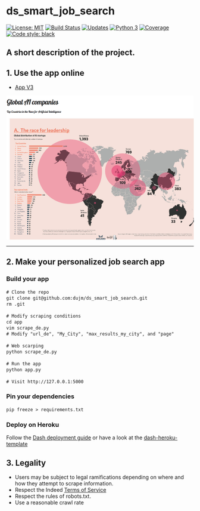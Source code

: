 # ds_smart_job_search
 [![License: MIT](https://img.shields.io/badge/License-MIT-yellow.svg)](https://opensource.org/licenses/MIT) [![Build Status](https://travis-ci.org/dj/ds_smart_job_search.svg?branch=master)](https://travis-ci.org/dj/ds_smart_job_search) [![Updates](https://pyup.io/repos/github/dj/ds_smart_job_search/shield.svg)](https://pyup.io/repos/github/dj/ds_smart_job_search/) [![Python 3](https://pyup.io/repos/github/dj/ds_smart_job_search/python-3-shield.svg)](https://pyup.io/repos/github/dj/ds_smart_job_search/) [![Coverage](https://codecov.io/github/dj/ds_smart_job_search/coverage.svg?branch=master)](https://codecov.io/github/dj/ds_smart_job_search?branch=master) [![Code style: black](https://img.shields.io/badge/code%20style-black-000000.svg)](https://github.com/ambv/black)


A short description of the project.
---
## 1. Use the app online

 * [App V3](https://ai-companies.herokuapp.com/)  

![ScreenShot](Screen_shot_app.png)

---
## 2. Make your personalized job search app
### Build your app

```shell
# Clone the repo
git clone git@github.com:dujm/ds_smart_job_search.git
rm .git

# Modify scraping conditions
cd app
vim scrape_de.py
# Modify "url_de", "My_City", "max_results_my_city", and "page"

# Web scarping
python scrape_de.py

# Run the app
python app.py

# Visit http://127.0.0.1:5000
```

### Pin your dependencies
```shell
pip freeze > requirements.txt
```

### Deploy on Heroku
Follow the [Dash deployment guide](https://dash.plot.ly/deployment) or have a look at the [dash-heroku-template](https://github.com/plotly/dash-heroku-template)  


## 3. Legality
 * Users may be subject to legal ramifications depending on where and how they attempt to scrape information.
 * Respect the Indeed [Terms of Service](https://www.indeed.com/legal)
 * Respect the rules of robots.txt.
 * Use a reasonable crawl rate
